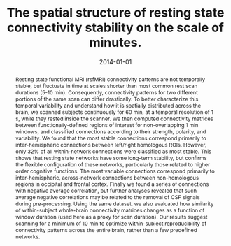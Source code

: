 ---
title: "The spatial structure of resting state connectivity stability on the scale of minutes."
date: 2014-01-01
authors_string: J. Gonzalez-Castillo, D. Handwerker, M. Robinson, C. Hoy, L. Buchanan, Z. Saad, Peter Bandettini
authors:
   - J. Gonzalez-Castillo
   - D. Handwerker
   - M. Robinson
   - C. Hoy
   - L. Buchanan
   - Z. Saad
   - Peter Bandettini
author_ids:
   - javier_gonzalez-castillo
   - daniel_handwerker
   - meghan_robinson
   - colin_hoy
   - laura_buchanan
   - ziad_saad
   - peter_bandettini
journal: 'Frontiers in Neuroscience'
volume: 
issue: 
pages: 
book_title: ''
publisher: ''
abstract: "<p>Resting state functional MRI (rsfMRI) connectivity patterns are not temporally stable, but fluctuate in time at scales shorter than most common rest scan durations (5-10 min). Consequently, connectivity patterns for two different portions of the same scan can differ drastically. To better characterize this temporal variability and understand how it is spatially distributed across the brain, we scanned subjects continuously for 60 min, at a temporal resolution of 1 s, while they rested inside the scanner. We then computed connectivity matrices between functionally-defined regions of interest for non-overlapping 1 min windows, and classified connections according to their strength, polarity, and variability. We found that the most stable connections correspond primarily to inter-hemispheric connections between left/right homologous ROIs. However, only 32% of all within-network connections were classified as most stable. This shows that resting state networks have some long-term stability, but confirms the flexible configuration of these networks, particularly those related to higher order cognitive functions. The most variable connections correspond primarily to inter-hemispheric, across-network connections between non-homologous regions in occipital and frontal cortex. Finally we found a series of connections with negative average correlation, but further analyses revealed that such average negative correlations may be related to the removal of CSF signals during pre-processing. Using the same dataset, we also evaluated how similarity of within-subject whole-brain connectivity matrices changes as a function of window duration (used here as a proxy for scan duration). Our results suggest scanning for a minimum of 10 min to optimize within-subject reproducibility of connectivity patterns across the entire brain, rather than a few predefined networks.</p>"
project_id: bold_connectivity_dynamics
paper_url: http://journal.frontiersin.org/Journal/10.3389/fnins.2014.00138/abstract
doi: https://doi.org/10.3389/fnins.2014.00138
data_loc: ''
code_loc: ''
file: '/assets/publications//assets/publications/'
file_name: '/assets/publications/'
type: journal_article
pub_str: ' (2014) Frontiers in Neuroscience '
layout: publication 
---